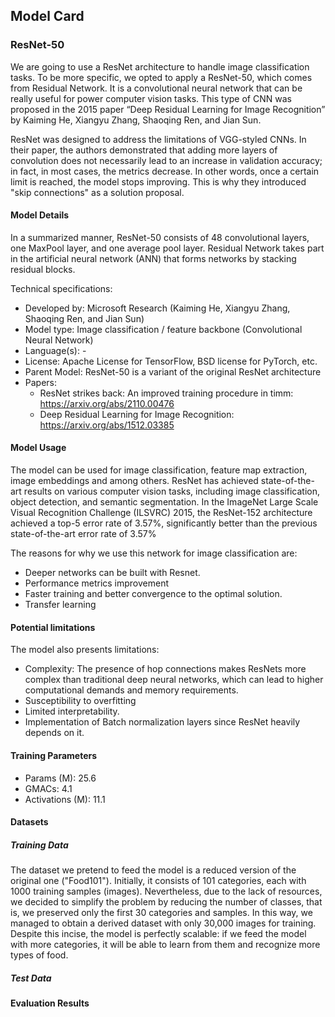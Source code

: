 ## Model Card

### ResNet-50
We are going to use a ResNet architecture to handle image classification tasks. To be more specific, we opted to apply a ResNet-50, which comes from Residual Network. It is a convolutional neural network that can be really useful for power computer vision tasks. This type of CNN was proposed in the 2015 paper “Deep Residual Learning for Image Recognition” by Kaiming He, Xiangyu Zhang, Shaoqing Ren, and Jian Sun.

ResNet was designed to address the limitations of VGG-styled CNNs. In their paper, the authors demonstrated that adding more layers of convolution does not necessarily lead to an increase in validation accuracy; in fact, in most cases, the metrics decrease. In other words, once a certain limit is reached, the model stops improving. This is why they introduced "skip connections" as a solution proposal.


#### Model Details
In a summarized manner, ResNet-50 consists of 48 convolutional layers, one MaxPool layer, and one average pool layer. Residual Network takes part in the artificial neural network (ANN) that forms networks by stacking residual blocks.

Technical specifications:
- Developed by: Microsoft Research (Kaiming He, Xiangyu Zhang, Shaoqing Ren, and Jian Sun)
- Model type: Image classification / feature backbone (Convolutional Neural Network)
- Language(s): -
- License: Apache License for TensorFlow, BSD license for PyTorch, etc.
- Parent Model: ResNet-50 is a variant of the original ResNet architecture
- Papers:
    - ResNet strikes back: An improved training procedure in timm: https://arxiv.org/abs/2110.00476
    - Deep Residual Learning for Image Recognition: https://arxiv.org/abs/1512.03385
    

#### Model Usage
The model can be used for image classification, feature map extraction, image embeddings and among others.
ResNet has achieved state-of-the-art results on various computer vision tasks, including image classification, object detection, and semantic segmentation. In the ImageNet Large Scale Visual Recognition Challenge (ILSVRC) 2015, the ResNet-152 architecture achieved a top-5 error rate of 3.57%, significantly better than the previous state-of-the-art error rate of 3.57%

The reasons for why we use this network for image classification are:
- Deeper networks can be built with Resnet.
- Performance metrics improvement
- Faster training and better convergence to the optimal solution.
- Transfer learning


#### Potential limitations

The model also presents limitations:
- Complexity: The presence of hop connections makes ResNets more complex than traditional deep neural networks, which can lead to higher computational demands and memory requirements.
- Susceptibility to overfitting
- Limited interpretability.
- Implementation of Batch normalization layers since ResNet heavily depends on it. 


#### Training Parameters
- Params (M): 25.6
- GMACs: 4.1
- Activations (M): 11.1


#### Datasets
##### Training Data
The dataset we pretend to feed the model is a reduced version of the original one ("Food101"). Initially, it consists of 101 categories, each with 1000 training samples (images). Nevertheless, due to the lack of resources, we decided to simplify the problem by reducing the number of classes, that is, we preserved only the first 30 categories and samples. In this way, we managed to obtain a derived dataset with only 30,000 images for training. Despite this incise, the model is perfectly scalable: if we feed the model with more categories, it will be able to learn from them and recognize more types of food.
##### Test Data


#### Evaluation Results



